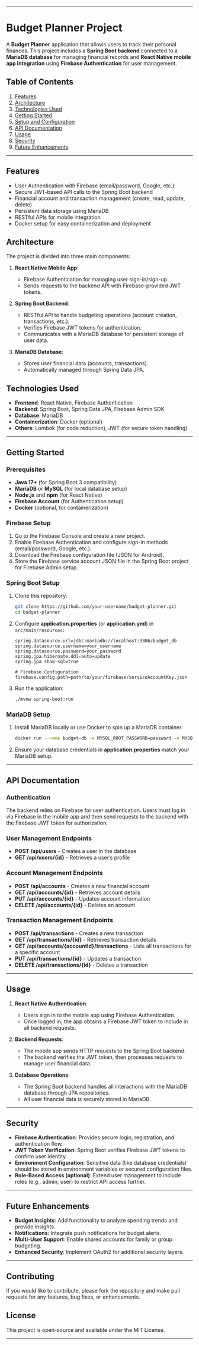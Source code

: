 
---
# Budget Planner Project

A **Budget Planner** application that allows users to track their personal finances. This project includes a **Spring Boot backend** connected to a **MariaDB database** for managing financial records and **React Native mobile app integration** using **Firebase Authentication** for user management.

## Table of Contents

1. [Features](#features)
2. [Architecture](#architecture)
3. [Technologies Used](#technologies-used)
4. [Getting Started](#getting-started)
5. [Setup and Configuration](#setup-and-configuration)
6. [API Documentation](#api-documentation)
7. [Usage](#usage)
8. [Security](#security)
9. [Future Enhancements](#future-enhancements)

---

## Features

- User Authentication with Firebase (email/password, Google, etc.)
- Secure JWT-based API calls to the Spring Boot backend
- Financial account and transaction management (create, read, update, delete)
- Persistent data storage using MariaDB
- RESTful APIs for mobile integration
- Docker setup for easy containerization and deployment

## Architecture

The project is divided into three main components:

1. **React Native Mobile App**:
    - Firebase Authentication for managing user sign-in/sign-up.
    - Sends requests to the backend API with Firebase-provided JWT tokens.

2. **Spring Boot Backend**:
    - RESTful API to handle budgeting operations (account creation, transactions, etc.).
    - Verifies Firebase JWT tokens for authentication.
    - Communicates with a MariaDB database for persistent storage of user data.

3. **MariaDB Database**:
    - Stores user financial data (accounts, transactions).
    - Automatically managed through Spring Data JPA.

## Technologies Used

- **Frontend**: React Native, Firebase Authentication
- **Backend**: Spring Boot, Spring Data JPA, Firebase Admin SDK
- **Database**: MariaDB
- **Containerization**: Docker (optional)
- **Others**: Lombok (for code reduction), JWT (for secure token handling)

---

## Getting Started

### Prerequisites

- **Java 17+** (for Spring Boot 3 compatibility)
- **MariaDB** or **MySQL** (for local database setup)
- **Node.js** and **npm** (for React Native)
- **Firebase Account** (for Authentication setup)
- **Docker** (optional, for containerization)

### Firebase Setup

1. Go to the Firebase Console and create a new project.
2. Enable Firebase Authentication and configure sign-in methods (email/password, Google, etc.).
3. Download the Firebase configuration file (JSON for Android).
4. Store the Firebase service account JSON file in the Spring Boot project for Firebase Admin setup.

### Spring Boot Setup

1. Clone this repository:
   ```bash
   git clone https://github.com/your-username/budget-planner.git
   cd budget-planner
   ```

2. Configure **application.properties** (or **application.yml**) in `src/main/resources`:
   ```properties
   spring.datasource.url=jdbc:mariadb://localhost:3306/budget_db
   spring.datasource.username=your_username
   spring.datasource.password=your_password
   spring.jpa.hibernate.ddl-auto=update
   spring.jpa.show-sql=true

   # Firebase Configuration
   firebase.config.path=path/to/your/firebase/serviceAccountKey.json
   ```

3. Run the application:
   ```bash
   ./mvnw spring-boot:run
   ```

### MariaDB Setup

1. Install MariaDB locally or use Docker to spin up a MariaDB container:
   ```bash
   docker run --name budget-db -e MYSQL_ROOT_PASSWORD=password -e MYSQL_DATABASE=budget_db -p 3306:3306 -d mariadb
   ```
2. Ensure your database credentials in **application.properties** match your MariaDB setup.

---

## API Documentation

### Authentication

The backend relies on Firebase for user authentication. Users must log in via Firebase in the mobile app and then send requests to the backend with the Firebase JWT token for authorization.

### User Management Endpoints

- **POST /api/users** - Creates a user in the database
- **GET /api/users/{id}** - Retrieves a user’s profile

### Account Management Endpoints

- **POST /api/accounts** - Creates a new financial account
- **GET /api/accounts/{id}** - Retrieves account details
- **PUT /api/accounts/{id}** - Updates account information
- **DELETE /api/accounts/{id}** - Deletes an account

### Transaction Management Endpoints

- **POST /api/transactions** - Creates a new transaction
- **GET /api/transactions/{id}** - Retrieves transaction details
- **GET /api/accounts/{accountId}/transactions** - Lists all transactions for a specific account
- **PUT /api/transactions/{id}** - Updates a transaction
- **DELETE /api/transactions/{id}** - Deletes a transaction

---

## Usage

1. **React Native Authentication**:
    - Users sign in to the mobile app using Firebase Authentication.
    - Once logged in, the app obtains a Firebase JWT token to include in all backend requests.

2. **Backend Requests**:
    - The mobile app sends HTTP requests to the Spring Boot backend.
    - The backend verifies the JWT token, then processes requests to manage user financial data.

3. **Database Operations**:
    - The Spring Boot backend handles all interactions with the MariaDB database through JPA repositories.
    - All user financial data is securely stored in MariaDB.

---

## Security

- **Firebase Authentication**: Provides secure login, registration, and authentication flow.
- **JWT Token Verification**: Spring Boot verifies Firebase JWT tokens to confirm user identity.
- **Environment Configuration**: Sensitive data (like database credentials) should be stored in environment variables or secured configuration files.
- **Role-Based Access (optional)**: Extend user management to include roles (e.g., admin, user) to restrict API access further.

---

## Future Enhancements

- **Budget Insights**: Add functionality to analyze spending trends and provide insights.
- **Notifications**: Integrate push notifications for budget alerts.
- **Multi-User Support**: Enable shared accounts for family or group budgeting.
- **Enhanced Security**: Implement OAuth2 for additional security layers.

---

## Contributing

If you would like to contribute, please fork the repository and make pull requests for any features, bug fixes, or enhancements.

## License

This project is open-source and available under the MIT License.

---